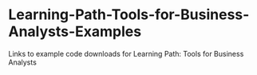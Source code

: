 # Learning-Path-Tools-for-Business-Analysts-Examples
Links to example code downloads for  Learning Path: Tools for Business Analysts
